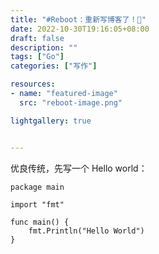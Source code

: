 ```yaml
---
title: "#Reboot：重新写博客了！🥳"
date: 2022-10-30T19:16:05+08:00
draft: false
description: ""
tags: ["Go"]
categories: ["写作"]

resources:
- name: "featured-image"
  src: "reboot-image.png"

lightgallery: true


---
```


优良传统，先写一个 Hello world：

```
package main

import "fmt"

func main() {  
    fmt.Println("Hello World")
}
```